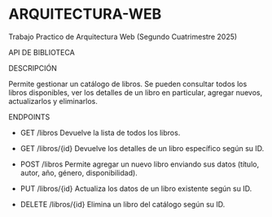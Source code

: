 # ARQUITECTURA-WEB
Trabajo Practico de Arquitectura Web (Segundo Cuatrimestre 2025)

API DE BIBLIOTECA

DESCRIPCIÓN  

  Permite gestionar un catálogo de libros. Se pueden consultar todos los libros disponibles, ver los detalles de un libro en particular, agregar nuevos, actualizarlos y eliminarlos.

ENDPOINTS

- GET /libros
  Devuelve la lista de todos los libros.

- GET /libros/{id}
  Devuelve los detalles de un libro específico según su ID.

- POST /libros
  Permite agregar un nuevo libro enviando sus datos (título, autor, año, género, disponibilidad).

- PUT /libros/{id}
  Actualiza los datos de un libro existente según su ID.

- DELETE /libros/{id}
  Elimina un libro del catálogo según su ID.

